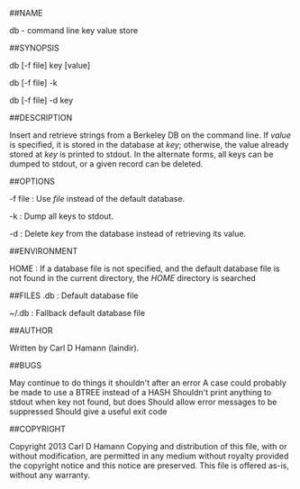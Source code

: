 ##NAME

db - command line key value store

##SYNOPSIS

db [-f file] key [value]

db [-f file] -k

db [-f file] -d key

##DESCRIPTION

Insert and retrieve strings from a Berkeley DB on the command line.
If *value* is specified, it is stored in the database at *key*;
otherwise, the value already stored at *key* is printed to stdout.
In the alternate forms, all keys can be dumped to stdout, or a given
record can be deleted.

##OPTIONS

-f file
:	Use *file* instead of the default database.

-k
:	Dump all keys to stdout.

-d
:	Delete *key* from the database instead of retrieving its value.

##ENVIRONMENT

HOME
:	If a database file is not specified, and the default database
file is not found in the current directory, the *HOME* directory
is searched

##FILES
.db
:	Default database file

~/.db
:	Fallback default database file

##AUTHOR

Written by Carl D Hamann (laindir).

##BUGS

May continue to do things it shouldn't after an error
A case could probably be made to use a BTREE instead of a HASH
Shouldn't print anything to stdout when key not found, but does
Should allow error messages to be suppressed
Should give a useful exit code

##COPYRIGHT

Copyright 2013 Carl D Hamann
Copying and distribution of this file, with or without modification,
are permitted in any medium without royalty provided the copyright
notice and this notice are preserved.  This file is offered as-is,
without any warranty.
